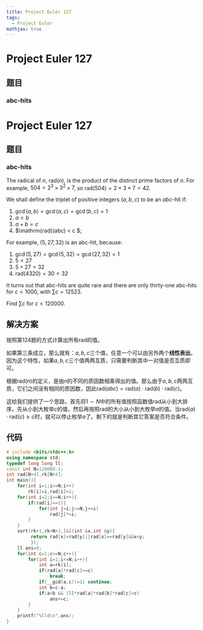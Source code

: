 ```yaml
---
title: Project Euler 127
tags:
  - Project Euler
mathjax: true
---
```

<escape><!-- more --></escape>
    
# Project Euler 127
## 题目
### abc-hits


# Project Euler 127
## 题目
### abc-hits
The radical of $n$, $\mathrm{rad}(n)$, is the product of the distinct prime factors of $n$. For example, $504 = 2^3 × 3^2 × 7$, so $\mathrm{rad}(504) = 2 × 3 × 7 = 42$.

We shall define the triplet of positive integers $(a, b, c)$ to be an $abc$-hit if:

1. $\gcd(a, b) = \gcd(a, c) = \gcd(b, c) = 1$
2. $a < b$
3. $a + b = c$
4. $\mathrm{rad}(abc) < c $;

For example, $(5, 27, 32)$ is an abc-hit, because:

1. $\gcd(5, 27) = \gcd(5, 32) = \gcd(27, 32) = 1$
2. $5 < 27$
3. $5 + 27 = 32$
4. $\mathrm{rad}(4320) = 30 < 32$

It turns out that abc-hits are quite rare and there are only thirty-one abc-hits for $c < 1000$, with $\sum c = 12523$.

Find $\sum c$ for $c < 120000$.


## 解决方案

按照第124题的方式计算出所有$\mathrm{rad}$的值。

如果第三条成立，那么就有：$a,b,c$三个值，任意一个可以由另外两个**线性表出**。因为这个特性，如果$a,b,c$三个值两两互质，只需要判断其中一对值是否互质即可。

根据$\mathrm{rad}(n)$的定义，是由$n$的不同的质因数相乘得出的值。那么由于$a,b,c$两两互质，它们之间没有相同的质因数，因此$\mathrm{rad}(abc)=\mathrm{rad}(a)\cdot \mathrm{rad}(b)\cdot \mathrm{rad}(c)$。

这给我们提供了一个思路，首先将$1\sim N$中的所有值按照函数值$\mathrm{rad}$从小到大排序。先从小到大枚举$c$的值，然后再按照$\mathrm{rad}$的大小从小到大枚举$a$的值。当$\mathrm{rad}(a)\cdot \mathrm{rad}(c)\ge c$时，就可以停止枚举$a$了。剩下的就是判断其它答案是否符合条件。


## 代码

```C++
# include <bits/stdc++.h>
using namespace std;
typedef long long ll;
const int N=120000-1;
int rad[N+4],rk[N+4];
int main(){
    for(int i=1;i<=N;i++)
        rk[i]=i,rad[i]=1;
    for(int i=2;i<=N;i++){
        if(rad[i]==1){
            for(int j=i;j<=N;j+=i)
                rad[j]*=i;
        }
    }
    sort(rk+1,rk+N+1,[&](int &x,int &y){
         return rad[x]<rad[y]||rad[x]==rad[y]&&x<y;
         });
    ll ans=0;
    for(int c=1;c<=N;c++){
        for(int i=1;i<=N;i++){
            int a=rk[i];
            if(rad[a]*rad[c]>=c)
                break;
            if(__gcd(a,c)!=1) continue;
            int b=c-a;
            if(a<b && 1ll*rad[a]*rad[b]*rad[c]<c)
                ans+=c;
        }
    }
    printf("%lld\n",ans);
}

```